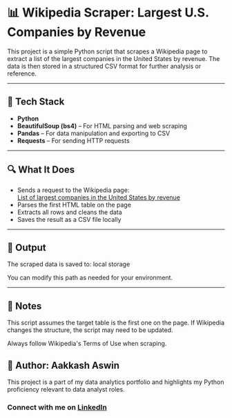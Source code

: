 # 📊 Wikipedia Scraper: Largest U.S. Companies by Revenue

This project is a simple Python script that scrapes a Wikipedia page to extract a list of the largest companies in the United States by revenue. The data is then stored in a structured CSV format for further analysis or reference.

---

## 🧰 Tech Stack

- **Python**
- **BeautifulSoup (bs4)** – For HTML parsing and web scraping
- **Pandas** – For data manipulation and exporting to CSV
- **Requests** – For sending HTTP requests

---

## 🔍 What It Does

- Sends a request to the Wikipedia page:  
  [List of largest companies in the United States by revenue](https://en.wikipedia.org/wiki/List_of_largest_companies_in_the_United_States_by_revenue)
- Parses the first HTML table on the page
- Extracts all rows and cleans the data
- Saves the result as a CSV file locally

---

## 📁 Output

The scraped data is saved to: local storage


You can modify this path as needed for your environment.

---
## 📌 Notes
This script assumes the target table is the first one on the page. If Wikipedia changes the structure, the script may need to be updated.

Always follow Wikipedia's Terms of Use when scraping.

## 📌 Author: Aakkash Aswin
This project is a part of my data analytics portfolio and highlights my Python proficiency relevant to data analyst roles.
### Connect with me on [LinkedIn](http://www.linkedin.com/in/aakkash-aswin)


